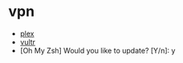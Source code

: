 # vpn
- [plex](https://github.com/PlexVPN/plex)
- [vultr](https://www.vultr.com/)
- [Oh My Zsh] Would you like to update? [Y/n]: y
